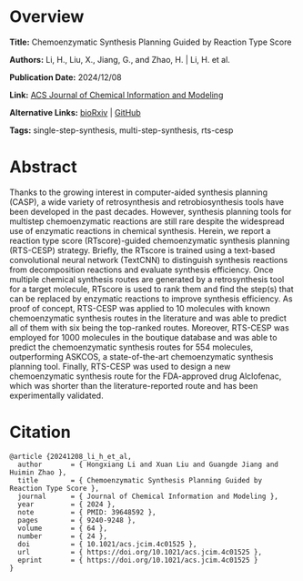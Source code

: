 # Overview
**Title:**
Chemoenzymatic Synthesis Planning Guided by Reaction Type Score

**Authors:**
Li, H., Liu, X., Jiang, G., and Zhao, H. |
Li, H. et al.

**Publication Date:**
2024/12/08

**Link:**
[ACS Journal of Chemical Information and Modeling](https://pubs.acs.org/doi/abs/10.1021/acs.jcim.4c01525)

**Alternative Links:**
[bioRxiv](https://www.biorxiv.org/content/10.1101/2024.10.25.620365v1) |
[GitHub](https://github.com/Zhao-Group/RTS-CESP)

**Tags:**
single-step-synthesis, multi-step-synthesis, rts-cesp


# Abstract
Thanks to the growing interest in computer-aided synthesis planning (CASP), a wide variety of retrosynthesis and retrobiosynthesis tools have been developed in the past decades.
However, synthesis planning tools for multistep chemoenzymatic reactions are still rare despite the widespread use of enzymatic reactions in chemical synthesis.
Herein, we report a reaction type score (RTscore)-guided chemoenzymatic synthesis planning (RTS-CESP) strategy.
Briefly, the RTscore is trained using a text-based convolutional neural network (TextCNN) to distinguish synthesis reactions from decomposition reactions and evaluate synthesis efficiency.
Once multiple chemical synthesis routes are generated by a retrosynthesis tool for a target molecule, RTscore is used to rank them and find the step(s) that can be replaced by enzymatic reactions to improve synthesis efficiency.
As proof of concept, RTS-CESP was applied to 10 molecules with known chemoenzymatic synthesis routes in the literature and was able to predict all of them with six being the top-ranked routes.
Moreover, RTS-CESP was employed for 1000 molecules in the boutique database and was able to predict the chemoenzymatic synthesis routes for 554 molecules, outperforming ASKCOS, a state-of-the-art chemoenzymatic synthesis planning tool.
Finally, RTS-CESP was used to design a new chemoenzymatic synthesis route for the FDA-approved drug Alclofenac, which was shorter than the literature-reported route and has been experimentally validated.


# Citation
```
@article {20241208_li_h_et_al,
  author       = { Hongxiang Li and Xuan Liu and Guangde Jiang and Huimin Zhao },
  title        = { Chemoenzymatic Synthesis Planning Guided by Reaction Type Score },
  journal      = { Journal of Chemical Information and Modeling },
  year         = { 2024 },
  note         = { PMID: 39648592 },
  pages        = { 9240-9248 },
  volume       = { 64 },
  number       = { 24 },
  doi          = { 10.1021/acs.jcim.4c01525 },
  url          = { https://doi.org/10.1021/acs.jcim.4c01525 },
  eprint       = { https://doi.org/10.1021/acs.jcim.4c01525 }
}
```
